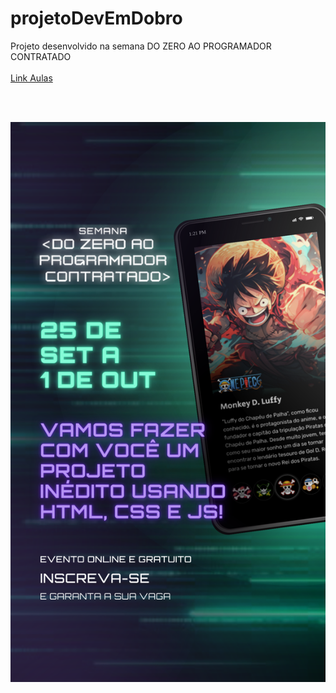 # projetoDevEmDobro
Projeto desenvolvido na semana DO ZERO AO PROGRAMADOR CONTRATADO
<br><br>
<a href="https://www.youtube.com/watch?v=mNZ9Xd4cEbM&t=3511s&ab_channel=DevemDobro" target="_blank">Link Aulas</a>

<br><br>
<div>
  <img src="./src/imagens/Criativo_projeto_versao_mobile_-_Story.png">
<div>